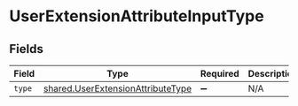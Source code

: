 # UserExtensionAttributeInputType


## Fields

| Field                                                                                         | Type                                                                                          | Required                                                                                      | Description                                                                                   |
| --------------------------------------------------------------------------------------------- | --------------------------------------------------------------------------------------------- | --------------------------------------------------------------------------------------------- | --------------------------------------------------------------------------------------------- |
| `type`                                                                                        | [shared.UserExtensionAttributeType](../../../sdk/models/shared/userextensionattributetype.md) | :heavy_minus_sign:                                                                            | N/A                                                                                           |